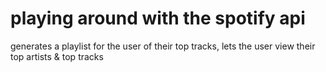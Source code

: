 ﻿# playing around with the spotify api

generates a playlist for the user of their top tracks, lets the user view their top artists & top tracks

